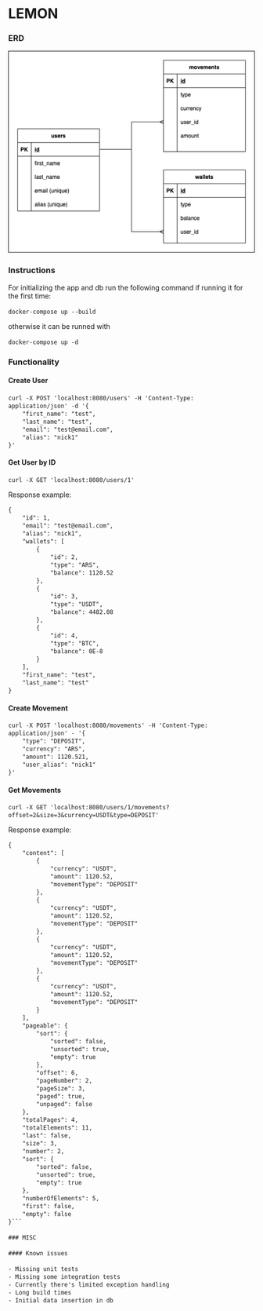 # LEMON

### ERD

![image](./erd.png)

### Instructions

For initializing the app and db run the following command if running it for the first time:

`docker-compose up --build`

otherwise it can be runned with 

`docker-compose up -d`

### Functionality

#### Create User

```
curl -X POST 'localhost:8080/users' -H 'Content-Type: application/json' -d '{
    "first_name": "test",
    "last_name": "test",
    "email": "test@email.com",
    "alias": "nick1"
}'
```

#### Get User by ID

```
curl -X GET 'localhost:8080/users/1'
```

Response example:

```
{
    "id": 1,
    "email": "test@email.com",
    "alias": "nick1",
    "wallets": [
        {
            "id": 2,
            "type": "ARS",
            "balance": 1120.52
        },
        {
            "id": 3,
            "type": "USDT",
            "balance": 4482.08
        },
        {
            "id": 4,
            "type": "BTC",
            "balance": 0E-8
        }
    ],
    "first_name": "test",
    "last_name": "test"
}
```

#### Create Movement

```
curl -X POST 'localhost:8080/movements' -H 'Content-Type: application/json' - '{
    "type": "DEPOSIT",
    "currency": "ARS",
    "amount": 1120.521,
    "user_alias": "nick1"
}'
```

#### Get Movements

```
curl -X GET 'localhost:8080/users/1/movements?offset=2&size=3&currency=USDT&type=DEPOSIT'
```

Response example:
```
{
    "content": [
        {
            "currency": "USDT",
            "amount": 1120.52,
            "movementType": "DEPOSIT"
        },
        {
            "currency": "USDT",
            "amount": 1120.52,
            "movementType": "DEPOSIT"
        },
        {
            "currency": "USDT",
            "amount": 1120.52,
            "movementType": "DEPOSIT"
        },
        {
            "currency": "USDT",
            "amount": 1120.52,
            "movementType": "DEPOSIT"
        }
    ],
    "pageable": {
        "sort": {
            "sorted": false,
            "unsorted": true,
            "empty": true
        },
        "offset": 6,
        "pageNumber": 2,
        "pageSize": 3,
        "paged": true,
        "unpaged": false
    },
    "totalPages": 4,
    "totalElements": 11,
    "last": false,
    "size": 3,
    "number": 2,
    "sort": {
        "sorted": false,
        "unsorted": true,
        "empty": true
    },
    "numberOfElements": 5,
    "first": false,
    "empty": false
}```

### MISC

#### Known issues

- Missing unit tests
- Missing some integration tests
- Currently there's limited exception handling
- Long build times
- Initial data insertion in db
